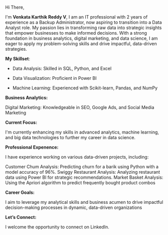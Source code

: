 Hi There,

  I'm **Venkata Karthik Reddy V**,
  I am an IT professional with 2 years of experience as a Backup Administrator, now aspiring to transition into a Data Analyst role. 
  My passion lies in transforming raw data into strategic insights that empower businesses to make informed decisions. With a strong foundation in business           analytics, digital marketing, and data science, I am eager to apply my problem-solving skills and drive impactful, data-driven strategies.


**My Skillset**:

  - Data Analysis: Skilled in SQL, Python, and Excel

  * Data Visualization: Proficient in Power BI

  + Machine Learning: Experienced with Scikit-learn, Pandas, and NumPy

**Business Analytics:** 

  Digital Marketing: Knowledgeable in SEO, Google Ads, and Social Media Marketing

**Current Focus:**

I'm currently enhancing my skills in advanced analytics, machine learning, and big data technologies to further my career in data science.

**Professional Expenence:**

  I have experience working on various data-driven projects, including:

  Customer Chum Analysis: Predicting churn for a barik using Python with a model accuracy of 96%.
  Swiggy Restaurant Analysis: Analyzing restaurant data using Power Bl for strategic recommendations.
  Market Basket Analysis: Using the Apriori algorithm to predict frequently bought product combos


**Career Goals:**

  I aim to leverage my analytical skills and business acumen to drive impactful decision-making processes in dynamic, data-driven organizations

**Let’s Connect:**

  I welcome the opportunity to connect on LinkedIn.
